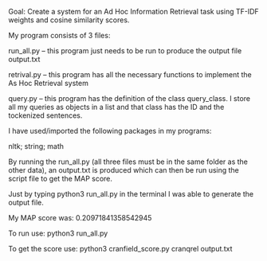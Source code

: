
Goal: Create a system for an Ad Hoc Information Retrieval task using TF-IDF weights and cosine
similarity scores.

My program consists of 3 files:

run_all.py – this program just needs to be run to produce the output file output.txt

retrival.py – this program has all the necessary functions to implement the As Hoc Retrieval system

query.py – this program has the definition of the class query_class. I store all my queries as objects in a list and that class has the ID and the tockenized sentences.

I have used/imported the following packages in my programs:

nltk;
string;
math


By running the run_all.py (all three files must be in the same folder as the other data), an output.txt is
produced which can then be run using the script file to get the MAP score.

Just by typing python3 run_all.py in the terminal I was able to generate the output file.

My MAP score was: 0.20971841358542945

To run use: python3 run_all.py

To get the score use: python3 cranfield_score.py cranqrel output.txt

